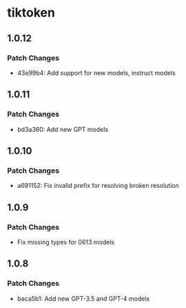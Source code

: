 # tiktoken

## 1.0.12

### Patch Changes

- 43e99b4: Add support for new models, instruct models

## 1.0.11

### Patch Changes

- bd3a360: Add new GPT models

## 1.0.10

### Patch Changes

- a691152: Fix invalid prefix for resolving broken resolution

## 1.0.9

### Patch Changes

- Fix missing types for 0613 models

## 1.0.8

### Patch Changes

- baca5b1: Add new GPT-3.5 and GPT-4 models
